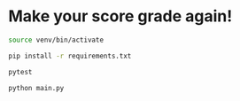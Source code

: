 # Make your score grade again!

```bash
source venv/bin/activate

pip install -r requirements.txt

pytest

python main.py
```
